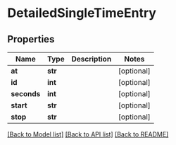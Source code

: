 # DetailedSingleTimeEntry

## Properties

Name | Type | Description | Notes
------------ | ------------- | ------------- | -------------
**at** | **str** |  | [optional] 
**id** | **int** |  | [optional] 
**seconds** | **int** |  | [optional] 
**start** | **str** |  | [optional] 
**stop** | **str** |  | [optional] 

[[Back to Model list]](../README.md#documentation-for-models) [[Back to API list]](../README.md#documentation-for-api-endpoints) [[Back to README]](../README.md)


